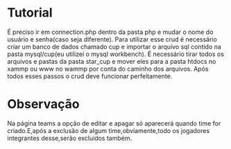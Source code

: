 # Tutorial
É preciso ir em connection.php dentro da pasta php e mudar o nome do usuário e senha(caso seja diferente).
Para utilizar esse crud é necessário criar um banco de dados chamado cup e importar o arquivo sql contido na pasta mysql/cup(eu utilizei o mysql workbench).
É necessário tirar todos os arquivos e pastas da pasta star_cup e mover eles para a pasta htdocs no xammp ou www no wammp por conta do caminho dos arquivos.
Após todos esses passos o crud deve funcionar perfeitamente.
# Observação
Na página teams a opção de editar e apagar só aparecerá quando time for criado.E,após a exclusão de algum time,obviamente,todo os jogadores integrantes desse,serão excluidos também.

